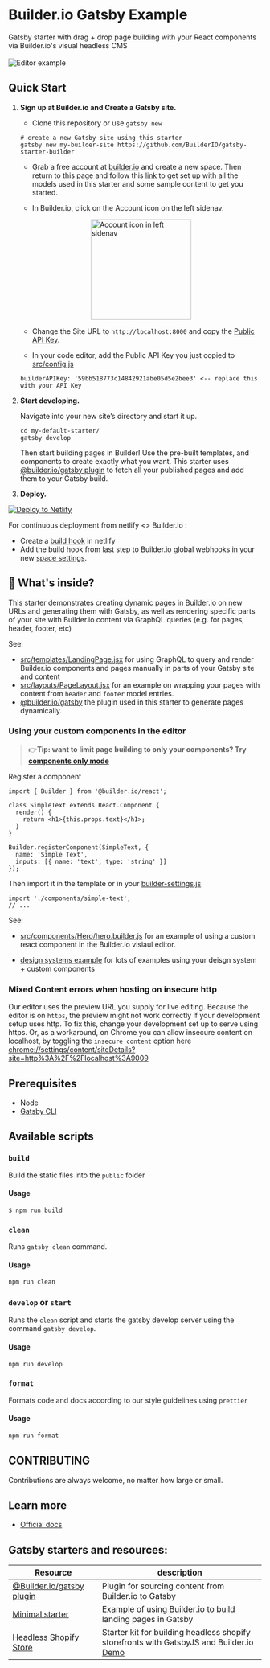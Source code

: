 # Builder.io Gatsby Example

Gatsby starter with drag + drop page building with your React components via Builder.io's visual headless CMS
<br />
<br />
<img src="https://imgur.com/HjBWIbv.gif" alt="Editor example" />

## Quick Start

1. **Sign up at Builder.io and Create a Gatsby site.**

   - Clone this repository or use `gatsby new`

   ```shell
   # create a new Gatsby site using this starter
   gatsby new my-builder-site https://github.com/BuilderIO/gatsby-starter-builder
   ```

   - Grab a free account at [builder.io](https://builder.io/signup) and create a new space. Then return to this page and follow this [link](https://builder.io/fork-sample-org) to get set up with all the models used in this starter and some sample content to get you started.

   - In Builder.io, click on the Account icon on the left sidenav.

   <figure>
     <img src="https://cdn.builder.io/api/v1/image/assets%2FYJIGb4i01jvw0SRdL5Bt%2Fd26eb45cd52a4cada42413cd5c99419d"  alt="Account icon in left sidenav" width="200" style="display:  block; margin: auto"/>
   </figure>

   - Change the Site URL to `http://localhost:8000` and copy the [Public API Key](https://builder.io/account/space).

   - In your code editor, add the Public API Key you just copied to [src/config.js](src/config.js)

    ```shell
    builderAPIKey: '59bb518773c14842921abe05d5e2bee3' <-- replace this with your API Key
    ```

2. **Start developing.**

   Navigate into your new site’s directory and start it up.

   ```shell
   cd my-default-starter/
   gatsby develop
   ```

   Then start building pages in Builder! Use the pre-built templates, and components to create exactly what you want. This starter uses [@builder.io/gatsby plugin](https://github.com/BuilderIO/builder/tree/master/packages/gatsby) to fetch all your published pages and add them to your Gatsby build.

3. **Deploy.**

[![Deploy to Netlify](https://www.netlify.com/img/deploy/button.svg)](https://app.netlify.com/start/deploy?repository=https://github.com/BuilderIO/gatsby-starter-builder)

For continuous deployment from netlify <> Builder.io :

- Create a [build hook](https://docs.netlify.com/configure-builds/build-hooks/) in netlify
- Add the build hook from last step to Builder.io global webhooks in your new [space settings](https://builder.io/account/space).

## 🧐 What's inside?

This starter demonstrates creating dynamic pages in Builder.io on new URLs and generating them with Gatsby, as well as rendering specific parts of your site with Builder.io content via GraphQL queries (e.g. for pages, header, footer, etc)

See:

- [src/templates/LandingPage.jsx](src/templates/LandingPage.jsx) for using GraphQL to query and render Builder.io components and pages manually in parts of your Gatsby site and content
- [src/layouts/PageLayout.jsx](src/layouts/PageLayout.jsx) for an example on wrapping your pages with content from `header` and `footer` model entries.
- [@builder.io/gatsby](https://github.com/builderio/builder/tree/master/packages/gatsby) the plugin used in this starter to generate pages dynamically.

### Using your custom components in the editor

> 👉**Tip: want to limit page building to only your components? Try [components only mode](https://builder.io/c/docs/guides/components-only-mode)**

Register a component

```tsx
import { Builder } from '@builder.io/react';

class SimpleText extends React.Component {
  render() {
    return <h1>{this.props.text}</h1>;
  }
}

Builder.registerComponent(SimpleText, {
  name: 'Simple Text',
  inputs: [{ name: 'text', type: 'string' }]
});
```

Then import it in the template or in your [builder-settings.js](src/builder-settings.js)

```tsx
import './components/simple-text';
// ...
```

See:

- [src/components/Hero/hero.builder.js](src/components/Hero/hero.builder.js) for an example of using a custom react component in the Builder.io visiaul editor.

- [design systems example](https://github.com/BuilderIO/builder/tree/master/examples/react-design-system) for lots of examples using your deisgn system + custom components

### Mixed Content errors when hosting on insecure http

Our editor uses the preview URL you supply for live editing. Because the editor is on `https`, the preview might not work correctly if your development setup uses http. To fix this, change your development set up to serve using https. Or, as a workaround, on Chrome you can allow insecure content on localhost, by toggling the `insecure content` option here [chrome://settings/content/siteDetails?site=http%3A%2F%2Flocalhost%3A9009](chrome://settings/content/siteDetails?site=http%3A%2F%2Flocalhost%3A8000)

## Prerequisites

- Node
- [Gatsby CLI](https://www.gatsbyjs.org/docs/)

## Available scripts

### `build`

Build the static files into the `public` folder

#### Usage

```sh
$ npm run build
```

### `clean`

Runs `gatsby clean` command.

#### Usage

```sh
npm run clean
```

### `develop` or `start`

Runs the `clean` script and starts the gatsby develop server using the command `gatsby develop`.

#### Usage

```sh
npm run develop
```

### `format`

Formats code and docs according to our style guidelines using `prettier`

#### Usage

```sh
npm run format
```

## CONTRIBUTING

Contributions are always welcome, no matter how large or small.

## Learn more

- [Official docs](https://www.builder.io/c/docs/getting-started)

## Gatsby starters and resources:

| Resource                                                                                            | description                                                                                                                                 |
| --------------------------------------------------------------------------------------------------- | ------------------------------------------------------------------------------------------------------------------------------------------- |
| [@Builder.io/gatsby plugin](https://github.com/BuilderIO/builder/tree/master/packages/gatsby)       | Plugin for sourcing content from Builder.io to Gatsby                                                                                       |
| [Minimal starter](https://github.com/BuilderIO/builder/tree/master/examples/gatsby-minimal-starter) | Example of using Builder.io to build landing pages in Gatsby                                                                                |
| [Headless Shopify Store](https://github.com/BuilderIO/gatsby-builder-shopify)                       | Starter kit for building headless shopify storefronts with GatsbyJS and Builder.io [Demo](https://builder-shopify-starter.firebaseapp.com/) |
